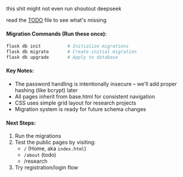 this shit might not even run shoutout deepseek

read the [TODO](./TODO.md) file to see what's missing

#### Migration Commands (Run these once):

```bash
flask db init          # Initialize migrations
flask db migrate       # Create initial migration
flask db upgrade       # Apply to database
```

#### Key Notes:

- The password handling is intentionally insecure – we'll add proper hashing (like bcrypt) later
- All pages inherit from base.html for consistent navigation
- CSS uses simple grid layout for research projects
- Migration system is ready for future schema changes

#### Next Steps:

1. Run the migrations
2. Test the public pages by visiting:
   - `/` (Home, aka `index.html`)
   - `/about` (todo)
   - /research
3. Try registration/login flow
